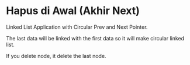 # Hapus di Awal (Akhir Next)
Linked List Application with Circular Prev and Next Pointer.

The last data will be linked with the first data so it will make circular linked list.

If you delete node, it delete the last node.
